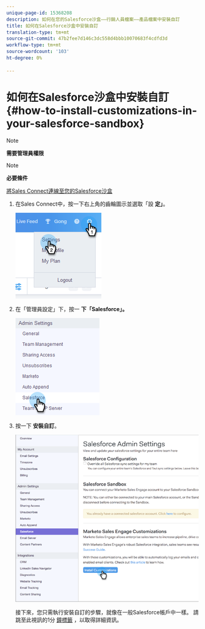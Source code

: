 ```yaml
---
unique-page-id: 15368208
description: 如何在您的Salesforce沙盒——行銷人員檔案——產品檔案中安裝自訂
title: 如何在Salesforce沙盒中安裝自訂
translation-type: tm+mt
source-git-commit: 47b2fee7d146c3dc558d4bbb10070683f4cdfd3d
workflow-type: tm+mt
source-wordcount: '103'
ht-degree: 0%

---
```



# 如何在Salesforce沙盒中安裝自訂 {#how-to-install-customizations-in-your-salesforce-sandbox}

>[!NOTE]
>
>**需要管理員權限**

>[!NOTE]
>
>**必要條件**
>
>[將Sales Connect連線至您的Salesforce沙盒](http://docs.marketo.com/x/DYDq)

1. 在Sales Connect中，按一下右上角的齒輪圖示並選取「設 **定」**。

   ![](assets/one-3.png)

1. 在「管理員設定」下，按一 **下「Salesforce」。**

   ![](assets/two-3.png)

1. 按一下 **安裝自訂**。

   ![](assets/three-3.png)

   接下來，您只需執行安裝自訂的步驟，就像在一般Salesforce帳戶中一樣。 請跳至此視訊的1分 [鐘標籤](http://docs.marketo.com/display/DOCS/Quick+Start+Videos+and+Tutorials#QuickStartVideosandTutorials-InstallingCustomizationsinSalesforce) ，以取得詳細資訊。

